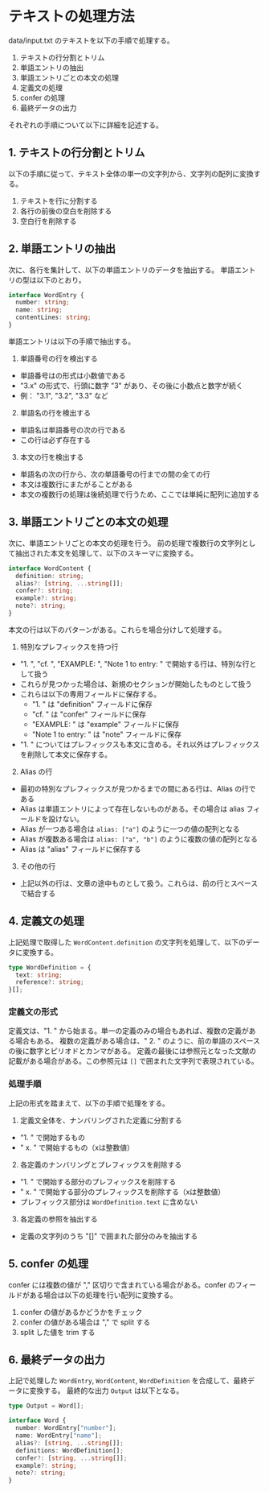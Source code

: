 # テキストの処理方法

data/input.txt のテキストを以下の手順で処理する。

1. テキストの行分割とトリム
2. 単語エントリの抽出
3. 単語エントリごとの本文の処理
4. 定義文の処理
5. confer の処理
6. 最終データの出力

それぞれの手順について以下に詳細を記述する。

## 1. テキストの行分割とトリム

以下の手順に従って、テキスト全体の単一の文字列から、文字列の配列に変換する。

1. テキストを行に分割する
2. 各行の前後の空白を削除する
3. 空白行を削除する

## 2. 単語エントリの抽出

次に、各行を集計して、以下の単語エントリのデータを抽出する。
単語エントリの型は以下のとおり。

```ts
interface WordEntry {
  number: string;
  name: string;
  contentLines: string;
}
```

単語エントリは以下の手順で抽出する。

1. 単語番号の行を検出する

- 単語番号はの形式は小数値である
- "3.x" の形式で、行頭に数字 "3" があり、その後に小数点と数字が続く
- 例： "3.1", "3.2", "3.3" など

2. 単語名の行を検出する

- 単語名は単語番号の次の行である
- この行は必ず存在する

3. 本文の行を検出する

- 単語名の次の行から、次の単語番号の行までの間の全ての行
- 本文は複数行にまたがることがある
- 本文の複数行の処理は後続処理で行うため、ここでは単純に配列に追加する

## 3. 単語エントリごとの本文の処理

次に、単語エントリごとの本文の処理を行う。
前の処理で複数行の文字列として抽出された本文を処理して、以下のスキーマに変換する。

```ts
interface WordContent {
  definition: string;
  alias?: [string, ...string[]];
  confer?: string;
  example?: string;
  note?: string;
}
```

本文の行は以下のパターンがある。これらを場合分けして処理する。

1. 特別なプレフィックスを持つ行

- "1. ", "cf. ", "EXAMPLE: ", "Note 1 to entry: " で開始する行は、特別な行として扱う
- これらが見つかった場合は、新規のセクションが開始したものとして扱う
- これらは以下の専用フィールドに保存する。
  - "1. " は "definition" フィールドに保存
  - "cf. " は "confer" フィールドに保存
  - "EXAMPLE: " は "example" フィールドに保存
  - "Note 1 to entry: " は "note" フィールドに保存
- "1. " についてはプレフィックスも本文に含める。それ以外はプレフィックスを削除して本文に保存する。

2. Alias の行

- 最初の特別なプレフィックスが見つかるまでの間にある行は、Alias の行である
- Alias は単語エントリによって存在しないものがある。その場合は alias フィールドを設けない。
- Alias が一つある場合は `alias: ["a"]` のように一つの値の配列となる
- Alias が複数ある場合は `alias: ["a", "b"]` のように複数の値の配列となる
- Alias は "alias" フィールドに保存する

3. その他の行

- 上記以外の行は、文章の途中ものとして扱う。これらは、前の行とスペースで結合する

## 4. 定義文の処理

上記処理で取得した `WordContent.definition` の文字列を処理して、以下のデータに変換する。

```ts
type WordDefinition = {
  text: string;
  reference?: string;
}[];
```

### 定義文の形式

定義文は、"1. " から始まる。単一の定義のみの場合もあれば、複数の定義がある場合もある。
複数の定義がある場合は、" 2. " のように、前の単語のスペースの後に数字とピリオドとカンマがある。
定義の最後には参照元となった文献の記載がある場合がある。この参照元は `[]` で囲まれた文字列で表現されている。

### 処理手順

上記の形式を踏まえて、以下の手順で処理をする。

1. 定義文全体を、ナンバリングされた定義に分割する

- "1. " で開始するもの
- " x. " で開始するもの（xは整数値）

2. 各定義のナンバリングとプレフィックスを削除する

- "1. " で開始する部分のプレフィックスを削除する
- " x. " で開始する部分のプレフィックスを削除する（xは整数値）
- プレフィックス部分は `WordDefinition.text` に含めない

3. 各定義の参照を抽出する

- 定義の文字列のうち "[]" で囲まれた部分のみを抽出する

## 5. confer の処理

confer には複数の値が "," 区切りで含まれている場合がある。confer のフィールドがある場合は以下の処理を行い配列に変換する。

1. confer の値があるかどうかをチェック
2. confer の値がある場合は "," で split する
3. split した値を trim する

## 6. 最終データの出力

上記で処理した `WordEntry`, `WordContent`, `WordDefinition` を合成して、最終データに変換する。
最終的な出力 `Output` は以下となる。

```ts
type Output = Word[];

interface Word {
  number: WordEntry["number"];
  name: WordEntry["name"];
  alias?: [string, ...string[]];
  definitions: WordDefinition[];
  confer?: [string, ...string[]];
  example?: string;
  note?: string;
}
```
